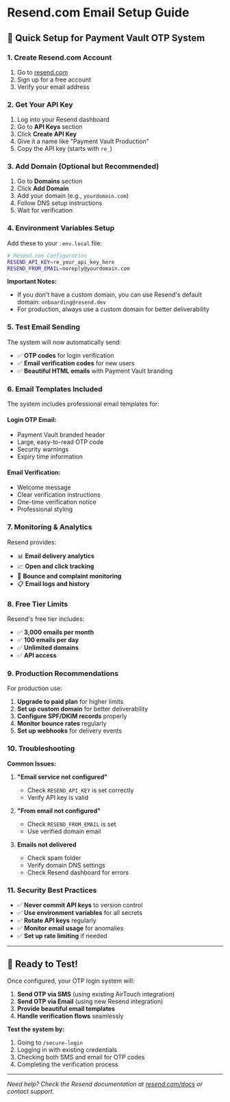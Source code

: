 # Resend.com Email Setup Guide

## 🚀 Quick Setup for Payment Vault OTP System

### 1. **Create Resend.com Account**
1. Go to [resend.com](https://resend.com)
2. Sign up for a free account
3. Verify your email address

### 2. **Get Your API Key**
1. Log into your Resend dashboard
2. Go to **API Keys** section
3. Click **Create API Key**
4. Give it a name like "Payment Vault Production"
5. Copy the API key (starts with `re_`)

### 3. **Add Domain (Optional but Recommended)**
1. Go to **Domains** section
2. Click **Add Domain**
3. Add your domain (e.g., `yourdomain.com`)
4. Follow DNS setup instructions
5. Wait for verification

### 4. **Environment Variables Setup**

Add these to your `.env.local` file:

```bash
# Resend.com Configuration
RESEND_API_KEY=re_your_api_key_here
RESEND_FROM_EMAIL=noreply@yourdomain.com
```

**Important Notes:**
- If you don't have a custom domain, you can use Resend's default domain: `onboarding@resend.dev`
- For production, always use a custom domain for better deliverability

### 5. **Test Email Sending**

The system will now automatically send:
- ✅ **OTP codes** for login verification
- ✅ **Email verification codes** for new users
- ✅ **Beautiful HTML emails** with Payment Vault branding

### 6. **Email Templates Included**

The system includes professional email templates for:

#### **Login OTP Email:**
- Payment Vault branded header
- Large, easy-to-read OTP code
- Security warnings
- Expiry time information

#### **Email Verification:**
- Welcome message
- Clear verification instructions
- One-time verification notice
- Professional styling

### 7. **Monitoring & Analytics**

Resend provides:
- 📊 **Email delivery analytics**
- 📈 **Open and click tracking**
- 🚨 **Bounce and complaint monitoring**
- 📋 **Email logs and history**

### 8. **Free Tier Limits**

Resend's free tier includes:
- ✅ **3,000 emails per month**
- ✅ **100 emails per day**
- ✅ **Unlimited domains**
- ✅ **API access**

### 9. **Production Recommendations**

For production use:
1. **Upgrade to paid plan** for higher limits
2. **Set up custom domain** for better deliverability
3. **Configure SPF/DKIM records** properly
4. **Monitor bounce rates** regularly
5. **Set up webhooks** for delivery events

### 10. **Troubleshooting**

**Common Issues:**

1. **"Email service not configured"**
   - Check `RESEND_API_KEY` is set correctly
   - Verify API key is valid

2. **"From email not configured"**
   - Check `RESEND_FROM_EMAIL` is set
   - Use verified domain email

3. **Emails not delivered**
   - Check spam folder
   - Verify domain DNS settings
   - Check Resend dashboard for errors

### 11. **Security Best Practices**

- ✅ **Never commit API keys** to version control
- ✅ **Use environment variables** for all secrets
- ✅ **Rotate API keys** regularly
- ✅ **Monitor email usage** for anomalies
- ✅ **Set up rate limiting** if needed

---

## 🎯 **Ready to Test!**

Once configured, your OTP login system will:
1. **Send OTP via SMS** (using existing AirTouch integration)
2. **Send OTP via Email** (using new Resend integration)
3. **Provide beautiful email templates**
4. **Handle verification flows** seamlessly

**Test the system by:**
1. Going to `/secure-login`
2. Logging in with existing credentials
3. Checking both SMS and email for OTP codes
4. Completing the verification process

---

*Need help? Check the Resend documentation at [resend.com/docs](https://resend.com/docs) or contact support.*



